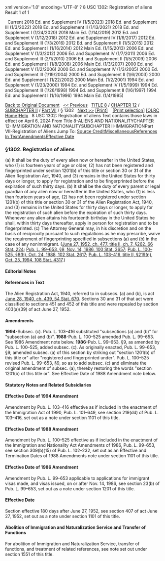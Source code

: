 xml version='1.0' encoding='UTF-8' ?
8 USC 1302: Registration of aliens
 Result 1 of 1
 
  
  Current
2018 Ed. and Supplement IV (1/5/2023)
2018 Ed. and Supplement III (1/3/2022)
2018 Ed. and Supplement II (1/13/2021)
2018 Ed. and Supplement I (1/24/2020)
2018 Main Ed. (1/14/2019)
2012 Ed. and Supplement V (1/12/2018)
2012 Ed. and Supplement IV (1/6/2017)
2012 Ed. and Supplement III (1/3/2016)
2012 Ed. and Supplement II (1/5/2015)
2012 Ed. and Supplement I (1/16/2014)
2012 Main Ed. (1/15/2013)
2006 Ed. and Supplement V (1/3/2012)
2006 Ed. and Supplement IV (1/7/2011)
2006 Ed. and Supplement III (2/1/2010)
2006 Ed. and Supplement II (1/5/2009)
2006 Ed. and Supplement I (1/8/2008)
2006 Main Ed. (1/3/2007)
2000 Ed. and Supplement V (1/2/2006)
2000 Ed. and Supplement IV (1/3/2005)
2000 Ed. and Supplement III (1/19/2004)
2000 Ed. and Supplement II (1/6/2003)
2000 Ed. and Supplement I (1/22/2002)
2000 Main Ed. (1/2/2001)
1994 Ed. and Supplement V (1/23/2000)
1994 Ed. and Supplement IV (1/5/1999)
1994 Ed. and Supplement III (1/26/1998)
1994 Ed. and Supplement II (1/6/1997)
1994 Ed. and Supplement I (1/16/1996)
1994 Main Ed. (1/4/1995)
  
 
  
[Back to Original Document](/view.xhtml;jsessionid=51C597681C5F3F2952BA321977A923EF)
 
[<< Previous](#)
  
 [TITLE 8](/view.xhtml;jsessionid=51C597681C5F3F2952BA321977A923EF?req=granuleid%3AUSC-prelim-title8&saved=%7CZ3JhbnVsZWlkOlVTQy1wcmVsaW0tdGl0bGU4LXNlY3Rpb24xMzAy%7C%7C%7C0%7Cfalse%7Cprelim&edition=prelim) / [CHAPTER 12](/view.xhtml;jsessionid=51C597681C5F3F2952BA321977A923EF?req=granuleid%3AUSC-prelim-title8-chapter12&saved=%7CZ3JhbnVsZWlkOlVTQy1wcmVsaW0tdGl0bGU4LXNlY3Rpb24xMzAy%7C%7C%7C0%7Cfalse%7Cprelim&edition=prelim) / [SUBCHAPTER II](/view.xhtml;jsessionid=51C597681C5F3F2952BA321977A923EF?req=granuleid%3AUSC-prelim-title8-chapter12-subchapter2&saved=%7CZ3JhbnVsZWlkOlVTQy1wcmVsaW0tdGl0bGU4LXNlY3Rpb24xMzAy%7C%7C%7C0%7Cfalse%7Cprelim&edition=prelim) / [Part VII](/view.xhtml;jsessionid=51C597681C5F3F2952BA321977A923EF?req=granuleid%3AUSC-prelim-title8-chapter12-subchapter2-part7&saved=%7CZ3JhbnVsZWlkOlVTQy1wcmVsaW0tdGl0bGU4LXNlY3Rpb24xMzAy%7C%7C%7C0%7Cfalse%7Cprelim&edition=prelim) / § 1302
  
 [Next >>](#)
[[Print]](#)
   
 [[Print selection]](#)
[[OLRC Home]](/browse.xhtml;jsessionid=51C597681C5F3F2952BA321977A923EF)[Help](/navHelp.xhtml;jsessionid=51C597681C5F3F2952BA321977A923EF)
 
8 USC 1302: Registration of aliens
Text contains those laws in effect on April 6, 2024
From Title 8-ALIENS AND NATIONALITYCHAPTER 12-IMMIGRATION AND NATIONALITYSUBCHAPTER II-IMMIGRATIONPart VII-Registration of Aliens
Jump To: [Source Credit](#sourcecredit)[Miscellaneous](#miscellaneous-note)[References In Text](#referenceintext-note)[Amendments](#amendment-note)[Effective Date](#effectivedate-amendment-note)
### §1302. Registration of aliens
(a) It shall be the duty of every alien now or hereafter in the United States, who (1) is fourteen years of age or older, (2) has not been registered and fingerprinted under section 1201(b) of this title or section 30 or 31 of the Alien Registration Act, 1940, and (3) remains in the United States for thirty days or longer, to apply for registration and to be fingerprinted before the expiration of such thirty days.
(b) It shall be the duty of every parent or legal guardian of any alien now or hereafter in the United States, who (1) is less than fourteen years of age, (2) has not been registered under section 1201(b) of this title or section 30 or 31 of the Alien Registration Act, 1940, and (3) remains in the United States for thirty days or longer, to apply for the registration of such alien before the expiration of such thirty days. Whenever any alien attains his fourteenth birthday in the United States he shall, within thirty days thereafter, apply in person for registration and to be fingerprinted.
(c) The Attorney General may, in his discretion and on the basis of reciprocity pursuant to such regulations as he may prescribe, waive the requirement of fingerprinting specified in subsections (a) and (b) in the case of any nonimmigrant.
([June 27, 1952, ch. 477, title II, ch. 7, §262, 66 Stat. 224](/statviewer.htm?volume=66&page=224); [Pub. L. 99–653, §9, Nov. 14, 1986, 100 Stat. 3657](/statviewer.htm?volume=100&page=3657); [Pub. L. 100–525, §8(h), Oct. 24, 1988, 102 Stat. 2617](/statviewer.htm?volume=102&page=2617); [Pub. L. 103–416, title II, §219(n), Oct. 25, 1994, 108 Stat. 4317](/statviewer.htm?volume=108&page=4317).)
  
#### **Editorial Notes**
#### References in Text
The Alien Registration Act, 1940, referred to in subsecs. (a) and (b), is act [June 28, 1940, ch. 439, 54 Stat. 670](/statviewer.htm?volume=54&page=670). Sections 30 and 31 of that act were classified to sections 451 and 452 of this title and were repealed by section 403(a)(39) of act June 27, 1952.
#### Amendments
**1994**-Subsec. (c). Pub. L. 103–416 substituted "subsections (a) and (b)" for "subsection (a) and (b)".
**1988**-Pub. L. 100–525 amended Pub. L. 99–653. See 1986 Amendment note below.
**1986**-Pub. L. 99–653, §9, as amended by Pub. L. 100–525, added subsec. (c). As originally enacted, Pub. L. 99–653, §9, amended subsec. (a) of this section by striking out "section 1201(b) of this title or" after "registered and fingerprinted under". Pub. L. 100–525 revised Pub. L. 99–653, §9, so as to add subsec. (c) and eliminate the original amendment of subsec. (a), thereby restoring the words "section 1201(b) of this title or". See Effective Date of 1988 Amendment note below.
  
#### **Statutory Notes and Related Subsidiaries**
#### Effective Date of 1994 Amendment
Amendment by Pub. L. 103–416 effective as if included in the enactment of the Immigration Act of 1990, Pub. L. 101–649, see section 219(dd) of Pub. L. 103–416, set out as a note under section 1101 of this title.
#### Effective Date of 1988 Amendment
Amendment by Pub. L. 100–525 effective as if included in the enactment of the Immigration and Nationality Act Amendments of 1986, Pub. L. 99–653, see section 309(b)(15) of Pub. L. 102–232, set out as an Effective and Termination Dates of 1988 Amendments note under section 1101 of this title.
#### Effective Date of 1986 Amendment
Amendment by Pub. L. 99–653 applicable to applications for immigrant visas made, and visas issued, on or after Nov. 14, 1986, see section 23(b) of Pub. L. 99–653, set out as a note under section 1201 of this title.
#### Effective Date
Section effective 180 days after June 27, 1952, see section 407 of act June 27, 1952, set out as a note under section 1101 of this title.
#### Abolition of Immigration and Naturalization Service and Transfer of Functions
For abolition of Immigration and Naturalization Service, transfer of functions, and treatment of related references, see note set out under section 1551 of this title.
